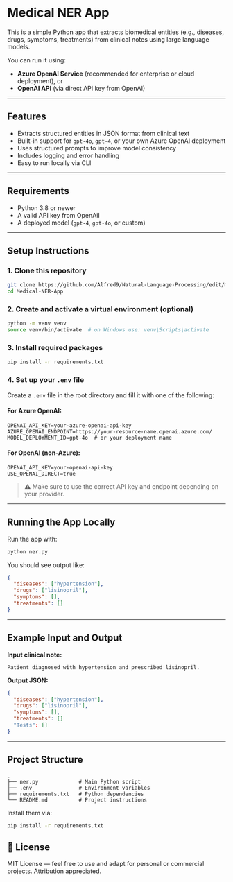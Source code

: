 #  Medical NER App

This is a simple Python app that extracts biomedical entities (e.g., diseases, drugs, symptoms, treatments) from clinical notes using large language models.

You can run it using:
- **Azure OpenAI Service** (recommended for enterprise or cloud deployment), or
- **OpenAI API** (via direct API key from OpenAI)

---

##  Features

- Extracts structured entities in JSON format from clinical text
- Built-in support for `gpt-4o`, `gpt-4`, or your own Azure OpenAI deployment
- Uses structured prompts to improve model consistency
- Includes logging and error handling
- Easy to run locally via CLI

---

## Requirements

- Python 3.8 or newer
- A valid API key from OpenAiI 
- A deployed model (`gpt-4`, `gpt-4o`, or custom)

---

## Setup Instructions

### 1. Clone this repository

```bash
git clone https://github.com/Alfred9/Natural-Language-Processing/edit/main/Medical-NER-App.git
cd Medical-NER-App
```

### 2. Create and activate a virtual environment (optional)

```bash
python -m venv venv
source venv/bin/activate  # on Windows use: venv\Scripts\activate
```

### 3. Install required packages

```bash
pip install -r requirements.txt
```

### 4. Set up your `.env` file

Create a `.env` file in the root directory and fill it with one of the following:

#### For **Azure OpenAI**:

```env
OPENAI_API_KEY=your-azure-openai-api-key
AZURE_OPENAI_ENDPOINT=https://your-resource-name.openai.azure.com/
MODEL_DEPLOYMENT_ID=gpt-4o  # or your deployment name
```

#### For **OpenAI** (non-Azure):

```env
OPENAI_API_KEY=your-openai-api-key
USE_OPENAI_DIRECT=true
```

> ⚠ Make sure to use the correct API key and endpoint depending on your provider.

---

##  Running the App Locally

Run the app with:

```bash
python ner.py
```

You should see output like:

```json
{
  "diseases": ["hypertension"],
  "drugs": ["lisinopril"],
  "symptoms": [],
  "treatments": []
}
```

---

##  Example Input and Output

**Input clinical note:**
```
Patient diagnosed with hypertension and prescribed lisinopril.
```

**Output JSON:**
```json
{
  "diseases": ["hypertension"],
  "drugs": ["lisinopril"],
  "symptoms": [],
  "treatments": []
  "Tests": []
}
```

---

## Project Structure

```
.
├── ner.py             # Main Python script
├── .env               # Environment variables 
├── requirements.txt   # Python dependencies
└── README.md          # Project instructions
```

Install them via:

```bash
pip install -r requirements.txt
```
## 📄 License

MIT License — feel free to use and adapt for personal or commercial projects. Attribution appreciated.
